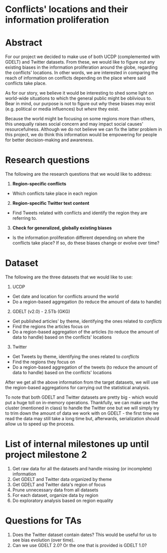 # Conflicts' locations and their information proliferation

# Abstract
For our project we decided to make use of both UCDP (complemented with GDELT) and Twitter datasets. From these, we would like to figure out any existing biases in the information proliferation around the globe, regarding the conflicts' locations. In other words, we are interested in comparing the reach of information on conflicts depending on the place where said conflicts take place.

As for our story, we believe it would be interesting to shed some light on world-wide situations to which the general public might be oblivious to. Bear in mind, our purpose is not to figure out *why* these biases may exist (e.g. political or media influences) but *where* they exist.

Because the world might be focusing on some regions more than others, this unequally raises social concern and may impact social causes' resourcefulness. Although we do not believe we can fix the latter problem in this project, we do think this information would be empowering for people for better decision-making and awareness.

# Research questions
The following are the research questions that we would like to address:

1. **Region-specific conflicts**
 * Which conflicts take place in each region
2. **Region-specific Twitter text content**
 * Find Tweets related with conflicts and identify the region they are referring to.
3. **Check for generalized, globally existing biases**
 * Is the information proliferation different depending on where the conflicts take place? If so, do these biases change or evolve over time?

# Dataset
The following are the three datasets that we would like to use:

1. UCDP

 * Get date and location for conflicts around the world
 * Do a region-based aggregation (to reduce the amount of data to handle)

2. GDELT (v2.0) - 2.5Tb (GKG)

 * Get published articles' by theme, identifying the ones related to *conflicts*
 * Find the regions the articles focus on
 * Do a region-based aggregation of the articles (to reduce the amount of data to handle) based on the conflicts' locations

3. Twitter

 * Get Tweets by theme, identifying the ones related to *conflicts*
 * Find the regions they focus on
 * Do a region-based aggregation  of the tweets (to reduce the amount of data to handle) based on the conflicts' locations

After we get all the above information from the target datasets, we will use the region-based aggregations for carrying out the statistical analysis.

To note that both GDELT and Twitter datasets are pretty big - which would put a huge toll on in-memory operations. Thankfully, we can make use the cluster (mentioned in class) to handle the Twitter one but we will simply try to trim down the amount of data we work with on GDELT - the first time we read the data may still take a long time but, afterwards, serialization should allow us to speed up the process.

# List of internal milestones up until project milestone 2

1. Get raw data for all the datasets and handle missing (or incomplete) information
2. Get GDELT and Twitter data organized by theme
3. Get GDELT and Twitter data's region of focus
4. Prune unnecessary data from all datasets
5. For each dataset, organize data by region
6. Do exploratory analysis based on region equality

# Questions for TAs
1. Does the Twitter dataset contain dates? This would be useful for us to see bias evolution (over time).
2. Can we use GDELT 2.0? Or the one that is provided is GDELT 1.0?
